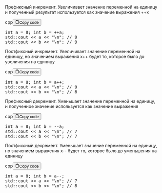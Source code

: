 <p>Префиксный инкремент. Увеличивает значение переменной на единицу и 
полученный результат используется как значение выражения ++x</p>
<div class="code-element"><div class="lang-line"><text>cpp</text><button class="copy-button" id="code412b" onclick="copyCode(code412, code412b)"><svg stroke="currentColor" fill="none" stroke-width="2" viewBox="0 0 24 24" stroke-linecap="round" stroke-linejoin="round" class="h-4 w-4" height="1em" width="1em" xmlns="http://www.w3.org/2000/svg"><path d="M16 4h2a2 2 0 0 1 2 2v14a2 2 0 0 1-2 2H6a2 2 0 0 1-2-2V6a2 2 0 0 1 2-2h2"></path><rect x="8" y="2" width="8" height="4" rx="1" ry="1"></rect></svg><text>Copy code</text></button></div><div class="code" id="code412"><div class="highlight"><pre><span></span><span class="kt">int</span><span class="w"> </span><span class="n">a</span><span class="w"> </span><span class="o">=</span><span class="w"> </span><span class="mi">8</span><span class="p">;</span><span class="w"> </span><span class="kt">int</span><span class="w"> </span><span class="n">b</span><span class="w"> </span><span class="o">=</span><span class="w"> </span><span class="o">++</span><span class="n">a</span><span class="p">;</span>
<span class="n">std</span><span class="o">::</span><span class="n">cout</span><span class="w"> </span><span class="o">&lt;&lt;</span><span class="w"> </span><span class="n">a</span><span class="w"> </span><span class="o">&lt;&lt;</span><span class="w"> </span><span class="s">&quot;</span><span class="se">\n</span><span class="s">&quot;</span><span class="p">;</span><span class="w"> </span><span class="c1">// 9</span>
<span class="n">std</span><span class="o">::</span><span class="n">cout</span><span class="w"> </span><span class="o">&lt;&lt;</span><span class="w"> </span><span class="n">b</span><span class="w"> </span><span class="o">&lt;&lt;</span><span class="w"> </span><span class="s">&quot;</span><span class="se">\n</span><span class="s">&quot;</span><span class="p">;</span><span class="w"> </span><span class="c1">// 9</span>
</pre></div></div></div>

<p>Постфиксный инкремент. Увеличивает значение переменной на единицу, 
но значением выражения x++ будет то, которое было до увеличения на единицу</p>
<div class="code-element"><div class="lang-line"><text>cpp</text><button class="copy-button" id="code413b" onclick="copyCode(code413, code413b)"><svg stroke="currentColor" fill="none" stroke-width="2" viewBox="0 0 24 24" stroke-linecap="round" stroke-linejoin="round" class="h-4 w-4" height="1em" width="1em" xmlns="http://www.w3.org/2000/svg"><path d="M16 4h2a2 2 0 0 1 2 2v14a2 2 0 0 1-2 2H6a2 2 0 0 1-2-2V6a2 2 0 0 1 2-2h2"></path><rect x="8" y="2" width="8" height="4" rx="1" ry="1"></rect></svg><text>Copy code</text></button></div><div class="code" id="code413"><div class="highlight"><pre><span></span><span class="kt">int</span><span class="w"> </span><span class="n">a</span><span class="w"> </span><span class="o">=</span><span class="w"> </span><span class="mi">8</span><span class="p">;</span><span class="w"> </span><span class="kt">int</span><span class="w"> </span><span class="n">b</span><span class="w"> </span><span class="o">=</span><span class="w"> </span><span class="n">a</span><span class="o">++</span><span class="p">;</span>
<span class="n">std</span><span class="o">::</span><span class="n">cout</span><span class="w"> </span><span class="o">&lt;&lt;</span><span class="w"> </span><span class="n">a</span><span class="w"> </span><span class="o">&lt;&lt;</span><span class="w"> </span><span class="s">&quot;</span><span class="se">\n</span><span class="s">&quot;</span><span class="p">;</span><span class="w"> </span><span class="c1">// 9</span>
<span class="n">std</span><span class="o">::</span><span class="n">cout</span><span class="w"> </span><span class="o">&lt;&lt;</span><span class="w"> </span><span class="n">b</span><span class="w"> </span><span class="o">&lt;&lt;</span><span class="w"> </span><span class="s">&quot;</span><span class="se">\n</span><span class="s">&quot;</span><span class="p">;</span><span class="w"> </span><span class="c1">// 8</span>
</pre></div></div></div>

<p>Префиксный декремент. Уменьшает значение переменной на единицу, и полученное значение используется как значение выражения</p>
<div class="code-element"><div class="lang-line"><text>cpp</text><button class="copy-button" id="code414b" onclick="copyCode(code414, code414b)"><svg stroke="currentColor" fill="none" stroke-width="2" viewBox="0 0 24 24" stroke-linecap="round" stroke-linejoin="round" class="h-4 w-4" height="1em" width="1em" xmlns="http://www.w3.org/2000/svg"><path d="M16 4h2a2 2 0 0 1 2 2v14a2 2 0 0 1-2 2H6a2 2 0 0 1-2-2V6a2 2 0 0 1 2-2h2"></path><rect x="8" y="2" width="8" height="4" rx="1" ry="1"></rect></svg><text>Copy code</text></button></div><div class="code" id="code414"><div class="highlight"><pre><span></span><span class="kt">int</span><span class="w"> </span><span class="n">a</span><span class="w"> </span><span class="o">=</span><span class="w"> </span><span class="mi">8</span><span class="p">;</span><span class="w"> </span><span class="kt">int</span><span class="w"> </span><span class="n">b</span><span class="w"> </span><span class="o">=</span><span class="w"> </span><span class="o">--</span><span class="n">a</span><span class="p">;</span>
<span class="n">std</span><span class="o">::</span><span class="n">cout</span><span class="w"> </span><span class="o">&lt;&lt;</span><span class="w"> </span><span class="n">a</span><span class="w"> </span><span class="o">&lt;&lt;</span><span class="w"> </span><span class="s">&quot;</span><span class="se">\n</span><span class="s">&quot;</span><span class="p">;</span><span class="w"> </span><span class="c1">// 7</span>
<span class="n">std</span><span class="o">::</span><span class="n">cout</span><span class="w"> </span><span class="o">&lt;&lt;</span><span class="w"> </span><span class="n">b</span><span class="w"> </span><span class="o">&lt;&lt;</span><span class="w"> </span><span class="s">&quot;</span><span class="se">\n</span><span class="s">&quot;</span><span class="p">;</span><span class="w"> </span><span class="c1">// 7</span>
</pre></div></div></div>

<p>Постфиксный декремент. Уменьшает значение переменной на единицу, но значением выражения x-- будет то, которое было до уменьшения на единицу</p>
<div class="code-element"><div class="lang-line"><text>cpp</text><button class="copy-button" id="code415b" onclick="copyCode(code415, code415b)"><svg stroke="currentColor" fill="none" stroke-width="2" viewBox="0 0 24 24" stroke-linecap="round" stroke-linejoin="round" class="h-4 w-4" height="1em" width="1em" xmlns="http://www.w3.org/2000/svg"><path d="M16 4h2a2 2 0 0 1 2 2v14a2 2 0 0 1-2 2H6a2 2 0 0 1-2-2V6a2 2 0 0 1 2-2h2"></path><rect x="8" y="2" width="8" height="4" rx="1" ry="1"></rect></svg><text>Copy code</text></button></div><div class="code" id="code415"><div class="highlight"><pre><span></span><span class="kt">int</span><span class="w"> </span><span class="n">a</span><span class="w"> </span><span class="o">=</span><span class="w"> </span><span class="mi">8</span><span class="p">;</span><span class="w"> </span><span class="kt">int</span><span class="w"> </span><span class="n">b</span><span class="w"> </span><span class="o">=</span><span class="w"> </span><span class="n">a</span><span class="o">--</span><span class="p">;</span>
<span class="n">std</span><span class="o">::</span><span class="n">cout</span><span class="w"> </span><span class="o">&lt;&lt;</span><span class="w"> </span><span class="n">a</span><span class="w"> </span><span class="o">&lt;&lt;</span><span class="w"> </span><span class="s">&quot;</span><span class="se">\n</span><span class="s">&quot;</span><span class="p">;</span><span class="w"> </span><span class="c1">// 7</span>
<span class="n">std</span><span class="o">::</span><span class="n">cout</span><span class="w"> </span><span class="o">&lt;&lt;</span><span class="w"> </span><span class="n">b</span><span class="w"> </span><span class="o">&lt;&lt;</span><span class="w"> </span><span class="s">&quot;</span><span class="se">\n</span><span class="s">&quot;</span><span class="p">;</span><span class="w"> </span><span class="c1">// 8</span>
</pre></div></div></div>